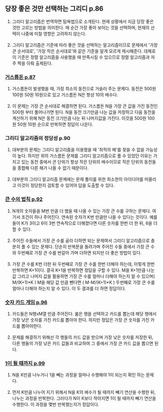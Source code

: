 ## 당장 좋은 것만 선택하는 그리디 p.86

1. 그리디 알고리즘은 번역하면 탐욕법으로 소개된다. 현재 상황에서 지금 당장 좋은 것만 고르는 방법을 의미한다. 매 순간 가장 좋아 보이는 것을 선택하며, 현재의 선택이 나중에 미칠 영향은 고려하지 않는다.
   <br><br>
2. 그리디 알고리즘은 기준에 따라 좋은 것을 선택하는 알고리즘이므로 문제에서 '가장 큰 순서대로', '가장 작은 순서대로'와 같은 기준을 알게 모르게 제시해준다. 대체로 이 기준은 정렬 알고리즘을 사용했을 때 만족시킬 수 있으므로 정렬 알고리즘과 자주 짝을 이뤄 출제된다.

### [거스름돈 p.87](https://github.com/Nnagman/TIL/blob/main/algorithm/Books/src/thisIsCodingTest/part2/greedy/Change.java)
1. 거스름돈이 발생했을 때, 가장 최소의 동전으로 거슬러 주는 문제다. 동전은 500원 100원 50원 10원으로 있고 거스름돈 N은 항상 10의 배수다.
   <br><br>
2. 이 문제는 가장 큰 순서대로 해결하면 된다. 거스름돈 N을 가장 큰 값을 가진 동전인 500원 부터 풀어나가면 된다. N을 동전 크기만큼 나눈 값을 저장하고 다음 동전을 계산하기 위해 N은 동전 크기만큼 나눈 뒤 나머지값을 가진다. 이것을 500원 100원 50원 10원 순으로 반복하면 정답이 나온다.

### 그리디 알고리즘의 정당성 p.90
1. 대부분의 문제는 그리디 알고리즘을 이용했을 때 '최적의 해'를 찾을 수 없을 가능성이 높다. 하지만 위의 거스름돈 문제를 그리디 알고리즘으로 풀 수 있었던 이유는 가지고 있는 동전 중에서 큰 단위가 항상 작은 단위의 배수이므로 작은 단위의 동전들을 종합해 다른 해가 나올 수 없기 때문이다.
   <br><br>
2. 대부분의 그리디 알고리즘 문제에는 문제 풀이를 위한 최소한의 아이디어를 떠올리고 이것이 정당한지 검토할 수 있어야 답을 도출할 수 있다.

### [큰 수의 법칙 p.92](https://github.com/Nnagman/TIL/blob/main/algorithm/Books/src/thisIsCodingTest/part2/greedy/LawOfBigNumber.java)
1. N개의 숫자들을 M번 만큼 더 했을 때 나올 수 있는 가장 큰 수를 구하는 문제다. 여기서 조건이 하나 주어진다. 연속된 숫자가 K번 만큼만 나올 수 있다는 것이다. 예를 들어 K가 3이고 6이 3번 연속적으로 더해졌다면 다른 숫자를 한번 더 한 뒤, 6을 더 할 수 있다.
   <br><br>
2. 주어진 수들에서 가장 큰 수를 골라 더하면 되는 문제여서 그리디 알고리즘으로 충분히 풀 수 있는 문제다. 단순히 반복문을 돌려가며 주어진 수들 중에서 가장 큰 수와 두번째로 가장 큰 수를 번갈아 가며 더하면 되지만 더 좋은 방법이 있다.
   <br><br>
3. 가장 큰 수를 K번 더한 뒤 두번째로 가장 큰 수를 한번 더해야 하는데, 이렇게 한번 반복하면 K+1이다. 결국 K+1을 반복하면 정답을 구할 수 있다. M을 K+1만큼 나눈 값 그리고 나머지 값을 활용하면 가장 큰 수를 얼마나 더해야 하는지 알 수 있으며( M/(K+1)*K ) M을 해당 값 만큼 뺀다면 ( M-M/(K+1)*K ) 두번째로 가장 큰 수를 얼마나 더해야 하는지 알 수 있다. 이 두 결과를 더 하면 정답이다.

### [숫자 카드 게임 p.96](https://github.com/Nnagman/TIL/blob/main/algorithm/Books/src/thisIsCodingTest/part2/greedy/NumberCardGame.java)
1. 카드들은 N행xM열 만큼 주어진다. 룰은 행을 선택하고 카드를 뽑는데 해당 행에서 가장 낮은 숫자를 가진 카드를 뽑아야 한다. 하지만 정답은 가장 큰 숫자를 가진 카드를 뽑아야한다.
   <br><br>
2. 문제를 해결하기 위해선 각 행들의 카드 값을 받으며 가장 낮은 숫자를 저장한 뒤, 다른 행들의 가장 낮은 카드 값들과 비교하여 그 중에서 가장 큰 카드 값을 뽑으면 된다.

### [1이 될 때까지 p.99](https://github.com/Nnagman/TIL/blob/main/algorithm/Books/src/thisIsCodingTest/part2/greedy/UntilReachOne.java)
1. N을 K만큼 나누거나 1을 빼는 과정을 얼마나 수행해야 1이 되는지 확인 하는 문제다.
   <br><br>
2. 먼저 K만큼 나누어 지기 위해서 N을 K의 배수가 될 때까지 빼기 연산을 수행한 뒤, 나누는 과정을 반복한다. 그러다가 N이 K보다 작아지면 1이 될 때까지 빼기 연산을 수행한다. 이 과정을 몇번 반복했는지가 정답이다.

